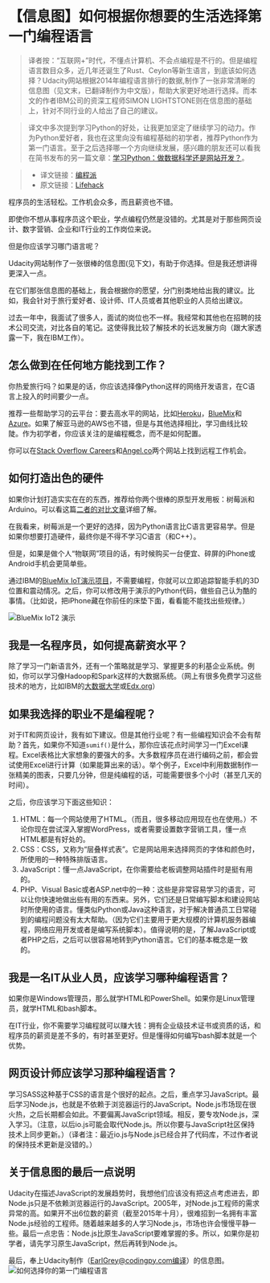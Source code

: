 # 【信息图】如何根据你想要的生活选择第一门编程语言

> 译者按：“互联网+”时代，不懂点计算机、不会点编程是不行的。但是编程语言数目众多，近几年还诞生了Rust、Ceylon等新生语言，到底该如何选择？Udacity网站根据2014年编程语言排行的数据,制作了一张非常清晰的信息图（见文末，已翻译制作为中文版），帮助大家更好地进行选择。而本文的作者IBM公司的资深工程师SIMON LIGHTSTONE则在信息图的基础上，针对不同行业的人给出了自己的建议。

> 译文中多次提到学习Python的好处，让我更加坚定了继续学习的动力。作为Python爱好者，我也在这里向没有编程基础的初学者，推荐Python作为第一门语言。至于之后选择哪一个方向继续发展，感兴趣的朋友还可以看我在简书发布的另一篇文章：[学习Python：做数据科学还是网站开发？](http://www.jianshu.com/p/2b2f27034381)。

> - 译文链接：[编程派](http://www.codingpy.com/article/infographic-how-to-choose-your-first-programming-language/)
> - 原文链接：[Lifehack](http://www.lifehack.org/315703/infographic-how-choose-your-first-programming-language-based-the-life-you-want)

程序员的生活轻松。工作机会众多，而且薪资也不错。

即使你不想从事程序员这个职业，学点编程仍然是没错的。尤其是对于那些网页设计、数字营销、企业和IT行业的工作岗位来说。

但是你应该学习哪门语言呢？

Udacity网站制作了一张很棒的信息图(见下文)，有助于你选择。但是我还想讲得更深入一点。

在它们那张信息图的基础上，我会根据你的愿望，分门别类地给出我的建议。比如，我会针对于旅行爱好者、设计师、IT人员或者其他职业的人员给出建议。

过去一年中，我面试了很多人，面试的岗位也不一样。我经常和其他也在招聘的技术公司交流，对比各自的笔记。这使得我比较了解技术的长远发展方向（跟大家透露一下，我在IBM工作）。

## 怎么做到在任何地方能找到工作？

你热爱旅行吗？如果是的话，你应该选择像Python这样的网络开发语言，在C语言上投入的时间要少一点。

推荐一些帮助学习的云平台：要去高水平的网站，比如[Heroku](https://www.heroku.com/)，[BlueMix](http://ibm.biz/bluemix_2015_1)和[Azure](https://azure.microsoft.com/)。如果了解亚马逊的AWS也不错，但是与其他选择相比，学习曲线比较陡。作为初学者，你应该关注的是编程概念，而不是如何配置。

你可以在[Stack Overflow Careers](http://careers.stackoverflow.com/)和[Angel.co](http://angel.co/)两个网站上找到远程工作机会。

## 如何打造出色的硬件

如果你计划打造实实在在的东西，推荐给你两个很棒的原型开发用板：树莓派和Arduino。可以看这篇[二者的对比文章](http://readwrite.com/2014/05/07/arduino-vs-raspberry-pi-projects-diy-platform)详细了解。

在我看来，树莓派是一个更好的选择，因为Python语言比C语言更容易学。但是如果你想要打造硬件，最终你是不得不学习C语言（和C++）。

但是，如果是做个人“物联网”项目的话，有时候购买一台便宜、碎屏的iPhone或Android手机会更简单些。

通过IBM的[BlueMix IoT演示项目](https://ibm.biz/iot_demo_2015)，不需要编程，你就可以立即追踪智能手机的3D位置和震动情况。之后，你可以修改用于演示的Python代码，做些自己认为酷的事情。（比如说，把iPhone藏在你前任的床垫下面，看看能不能找出些规律。）

![BlueMix IoT2 演示](http://cdn-media-2.lifehack.org/wp-content/files/2015/10/09173247/bluemix_iot2.png)

## 我是一名程序员，如何提高薪资水平？

除了学习一门新语言外，还有一个策略就是学习、掌握更多的利基企业系统。例如，你可以学习像Hadoop和Spark这样的大数据系统。（网上有很多免费学习这些技术的地方，比如IBM的[大数据大学](http://ibm.biz/bgu_2015_1)或[Edx.org](http://edx.org/)）

## 如果我选择的职业不是编程呢？

对于IT和网页设计，我有如下建议。但是其他行业呢？有一些编程知识会不会有帮助？首先，如果你不知道`sumif()`是什么，那你应该花点时间学习一门Excel课程。Excel表格比大家想象的要强大的多。大多数程序员在进行编码之前，都会尝试使用Excel进行计算（如果能算出来的话）。举个例子，Excel中利用数据制作一张精美的图表，只要几分钟，但是纯编程的话，可能需要很多个小时（甚至几天的时间）。

之后，你应该学习下面这些知识：

1. HTML：每一个网站使用了HTML。（而且，很多移动应用现在也在使用。）不论你现在尝试深入掌握WordPress，或者需要设置数字营销工具，懂一点HTML都是有好处的。
2. CSS：CSS，又称为“层叠样式表”。它是网站用来选择网页的字体和颜色时，所使用的一种特殊排版语言。
3. JavaScript：懂一点JavaScript，在你需要给老板调整网站插件时是挺有用的。
4. PHP、Visual Basic或者ASP.net中的一种：这些是非常容易学习的语言，可以让你快速地做出些有用的东西来。另外，它们还是日常编写脚本和建设网站时所使用的语言。懂类似Python或Java这种语言，对于解决普通员工日常碰到的编程问题没有太大帮助。（因为它们主要用于更大规模的计算机服务器编程，网络应用开发或者是编写系统脚本）。值得说明的是，了解JavaScript或者PHP之后，之后可以很容易地转到Python语言。它们的基本概念是一致的。

## 我是一名IT从业人员，应该学习哪种编程语言？

如果你是Windows管理员，那么就学HTML和PowerShell。如果你是Linux管理员，就学HTML和bash脚本。

在IT行业，你不需要学习编程就可以赚大钱：拥有企业级技术证书或资质的话，和程序员的薪资是差不多的，有时甚至更好。但是懂得如何编写bash脚本就是一个优势。

## 网页设计师应该学习那种编程语言？

学习SASS这种基于CSS的语言是个很好的起点。之后，重点学习JavaScript。最后学习Node.js，也就是不依赖于浏览器运行的JavaScript。Node.js市场现在很火热，之后长期都会如此。不要偏离JavaScript领域。相反，要专攻Node.js，深入学习。（注意，以后io.js可能会取代Node.js。所以你要与JavaScript社区保持技术上同步更新。）（译者注：最近io.js与Node.js已经合并了代码库，不过作者说的保持技术更新是没错的。）

## 关于信息图的最后一点说明

Udacity在描述JavaScript的发展趋势时，我想他们应该没有把这点考虑进去，即Node.js只是不依赖浏览器运行的JavaScript。2005年，对Node.js工程师的需求异常的高。如果开不出6位数的薪资（截至2015年十月），很难招到一名拥有丰富Node.js经验的工程师。随着越来越多的人学习Node.js，市场也许会慢慢平静一些。最后一点忠告：Node.js比原生JavaScript要难掌握的多。所以，如果你是初学者，请先学习原生JavaScript，然后再转到Node.js。

最后，奉上Udacity制作（EarlGrey@codingpy.com编译）的信息图。
![如何选择你的第一门编程语言](http://7xltjy.com1.z0.glb.clouddn.com/How-to-Choose-Your-First-Programming-Language–Udacity-translated-by-earlgrey.jpg)

